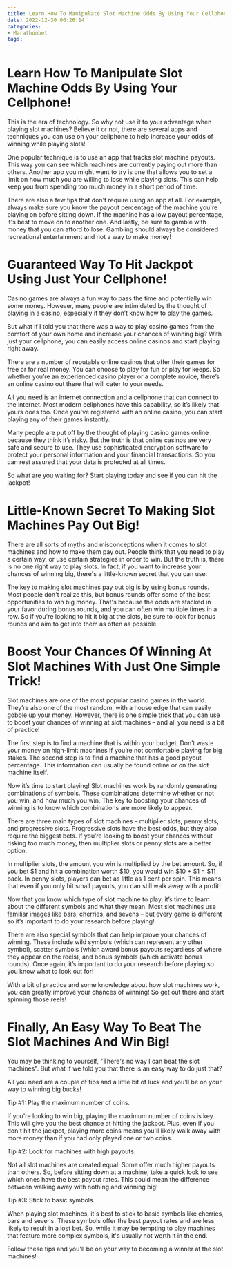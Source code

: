 ```yaml
---
title: Learn How To Manipulate Slot Machine Odds By Using Your Cellphone!
date: 2022-12-30 06:26:14
categories:
- Marathonbet
tags:
---
```



#  Learn How To Manipulate Slot Machine Odds By Using Your Cellphone!

This is the era of technology. So why not use it to your advantage when playing slot machines? Believe it or not, there are several apps and techniques you can use on your cellphone to help increase your odds of winning while playing slots!

One popular technique is to use an app that tracks slot machine payouts. This way you can see which machines are currently paying out more than others. Another app you might want to try is one that allows you to set a limit on how much you are willing to lose while playing slots. This can help keep you from spending too much money in a short period of time.

There are also a few tips that don't require using an app at all. For example, always make sure you know the payout percentage of the machine you're playing on before sitting down. If the machine has a low payout percentage, it's best to move on to another one. And lastly, be sure to gamble with money that you can afford to lose. Gambling should always be considered recreational entertainment and not a way to make money!

#  Guaranteed Way To Hit Jackpot Using Just Your Cellphone!

Casino games are always a fun way to pass the time and potentially win some money. However, many people are intimidated by the thought of playing in a casino, especially if they don’t know how to play the games.

But what if I told you that there was a way to play casino games from the comfort of your own home and increase your chances of winning big? With just your cellphone, you can easily access online casinos and start playing right away.

There are a number of reputable online casinos that offer their games for free or for real money. You can choose to play for fun or play for keeps. So whether you’re an experienced casino player or a complete novice, there’s an online casino out there that will cater to your needs.

All you need is an internet connection and a cellphone that can connect to the internet. Most modern cellphones have this capability, so it’s likely that yours does too. Once you’ve registered with an online casino, you can start playing any of their games instantly.

Many people are put off by the thought of playing casino games online because they think it’s risky. But the truth is that online casinos are very safe and secure to use. They use sophisticated encryption software to protect your personal information and your financial transactions. So you can rest assured that your data is protected at all times.

So what are you waiting for? Start playing today and see if you can hit the jackpot!

#  Little-Known Secret To Making Slot Machines Pay Out Big!

There are all sorts of myths and misconceptions when it comes to slot machines and how to make them pay out. People think that you need to play a certain way, or use certain strategies in order to win. But the truth is, there is no one right way to play slots. In fact, if you want to increase your chances of winning big, there's a little-known secret that you can use:

The key to making slot machines pay out big is by using bonus rounds. Most people don't realize this, but bonus rounds offer some of the best opportunities to win big money. That's because the odds are stacked in your favor during bonus rounds, and you can often win multiple times in a row. So if you're looking to hit it big at the slots, be sure to look for bonus rounds and aim to get into them as often as possible.

#  Boost Your Chances Of Winning At Slot Machines With Just One Simple Trick!

Slot machines are one of the most popular casino games in the world. They’re also one of the most random, with a house edge that can easily gobble up your money. However, there is one simple trick that you can use to boost your chances of winning at slot machines – and all you need is a bit of practice!

The first step is to find a machine that is within your budget. Don’t waste your money on high-limit machines if you’re not comfortable playing for big stakes. The second step is to find a machine that has a good payout percentage. This information can usually be found online or on the slot machine itself.

Now it’s time to start playing! Slot machines work by randomly generating combinations of symbols. These combinations determine whether or not you win, and how much you win. The key to boosting your chances of winning is to know which combinations are more likely to appear.

There are three main types of slot machines – multiplier slots, penny slots, and progressive slots. Progressive slots have the best odds, but they also require the biggest bets. If you’re looking to boost your chances without risking too much money, then multiplier slots or penny slots are a better option.

In multiplier slots, the amount you win is multiplied by the bet amount. So, if you bet $1 and hit a combination worth $10, you would win $10 + $1 = $11 back. In penny slots, players can bet as little as 1 cent per spin. This means that even if you only hit small payouts, you can still walk away with a profit!

Now that you know which type of slot machine to play, it’s time to learn about the different symbols and what they mean. Most slot machines use familiar images like bars, cherries, and sevens – but every game is different so it’s important to do your research before playing!

There are also special symbols that can help improve your chances of winning. These include wild symbols (which can represent any other symbol), scatter symbols (which award bonus payouts regardless of where they appear on the reels), and bonus symbols (which activate bonus rounds). Once again, it’s important to do your research before playing so you know what to look out for!

With a bit of practice and some knowledge about how slot machines work, you can greatly improve your chances of winning! So get out there and start spinning those reels!

#  Finally, An Easy Way To Beat The Slot Machines And Win Big!

You may be thinking to yourself, "There's no way I can beat the slot machines". But what if we told you that there is an easy way to do just that?

All you need are a couple of tips and a little bit of luck and you'll be on your way to winning big bucks!

Tip #1: Play the maximum number of coins.

If you're looking to win big, playing the maximum number of coins is key. This will give you the best chance at hitting the jackpot. Plus, even if you don't hit the jackpot, playing more coins means you'll likely walk away with more money than if you had only played one or two coins.

Tip #2: Look for machines with high payouts.

Not all slot machines are created equal. Some offer much higher payouts than others. So, before sitting down at a machine, take a quick look to see which ones have the best payout rates. This could mean the difference between walking away with nothing and winning big!

Tip #3: Stick to basic symbols.

When playing slot machines, it's best to stick to basic symbols like cherries, bars and sevens. These symbols offer the best payout rates and are less likely to result in a lost bet. So, while it may be tempting to play machines that feature more complex symbols, it's usually not worth it in the end.

Follow these tips and you'll be on your way to becoming a winner at the slot machines!